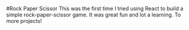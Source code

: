 #Rock Paper Scissor
This was the first time I tried using React to build a simple rock-paper-scissor game. It was great fun and lot a learning. To more projects!
